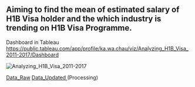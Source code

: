 ## Aiming to find the mean of estimated salary of H1B Visa holder and the which industry is trending on H1B Visa Programme.

Dashboard in Tableau https://public.tableau.com/app/profile/ka.wa.chau/viz/Analyzing_H1B_Visa_2011-2017/Dashboard

![Analyzing_H1B_Visa_2011-2017](https://user-images.githubusercontent.com/123023512/223051356-4cf22c51-607d-4c8d-9693-69af5a463740.png)

<a href="https://drive.google.com/file/d/1UIHkp0umRqwPQOmFGC3D_WR5Dfc6Siqq/view?usp=sharing"> Data_Raw</a> 
<a href="https://drive.google.com/file/d/1nFFE5dxjkZU79BimeDYT-girpS89UQ39/view?usp=sharing"> Data_Updated </a> 
(Processing)
